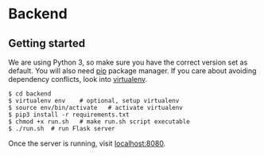 # Backend

## Getting started

We are using Python 3, so make sure you have the correct version set as default. You will also need [pip](https://stackoverflow.com/questions/6587507/how-to-install-pip-with-python-3) package manager. If you care about avoiding dependency conflicts, look into [virtualenv](https://python-guide-cn.readthedocs.io/en/latest/dev/virtualenvs.html).

```
$ cd backend
$ virtualenv env    # optional, setup virtualenv
$ source env/bin/activate   # activate virtualenv
$ pip3 install -r requirements.txt
$ chmod +x run.sh   # make run.sh script executable
$ ./run.sh  # run Flask server
```
Once the server is running, visit [localhost:8080]().

